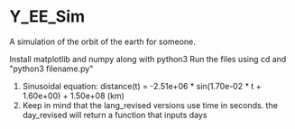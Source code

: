 # Y_EE_Sim
A simulation of the orbit of the earth for someone.

Install matplotlib and numpy along with python3
Run the files using cd and "python3 filename.py"

1. Sinusoidal equation: distance(t) = -2.51e+06 * sin(1.70e-02 * t + 1.60e+00) + 1.50e+08 (km)
2. Keep in mind that the lang_revised versions use time in seconds. the day_revised will return a function that inputs days
